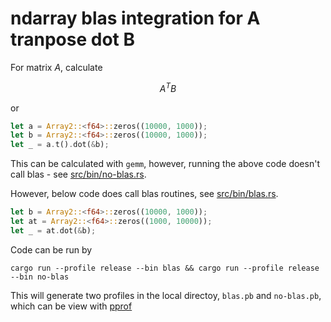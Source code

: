 # ndarray blas integration for A tranpose dot B

For matrix $A$, calculate

$$
A^TB
$$

or

```rust
let a = Array2::<f64>::zeros((10000, 1000));
let b = Array2::<f64>::zeros((10000, 1000));
let _ = a.t().dot(&b);
```

This can be calculated with `gemm`, however, running the above code doesn't call blas - see [src/bin/no-blas.rs](./src/bin/no-blas.rs).

However, below code does call blas routines, see [src/bin/blas.rs](src/bin/blas.rs).

```rust
let b = Array2::<f64>::zeros((10000, 1000));
let at = Array2::<f64>::zeros((1000, 10000));
let _ = at.dot(&b);
```

Code can be run by

```shell
cargo run --profile release --bin blas && cargo run --profile release --bin no-blas
```

This will generate two profiles in the local directoy, `blas.pb` and `no-blas.pb`, which can be view with [pprof](https://github.com/google/pprof)
